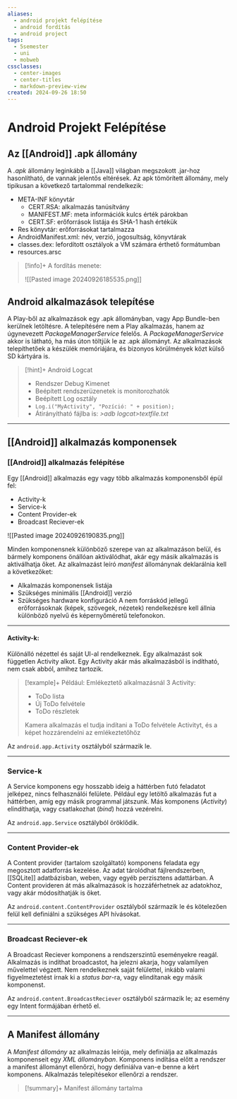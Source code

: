 ```yaml
---
aliases:
  - android projekt felépítése
  - android fordítás
  - android project
tags:
  - 5semester
  - uni
  - mobweb
cssclasses:
  - center-images
  - center-titles
  - markdown-preview-view
created: 2024-09-26 18:50
---
```






# Android Projekt Felépítése


## Az [[Android]] .apk állomány

A *.apk* állomány leginkább a [[Java]] világban megszokott .jar-hoz hasonlítható, de vannak jelentős eltérések. Az apk tömörített állomány, mely tipikusan a következő tartalommal rendelkezik:

- META-INF könyvtár
	- CERT.RSA: alkalmazás tanúsítvány
	- MANIFEST.MF: meta információk kulcs érték párokban
	- CERT.SF: erőforrások listája és SHA-1 hash értékük
- Res könyvtár: erőforrásokat tartalmazza
- AndroidManifest.xml: név, verzió, jogosultság, könyvtárak
- classes.dex: lefordított osztályok a VM számára érthető formátumban
- resources.arsc

>[!info]+ A fordítás menete:
>
>![[Pasted image 20240926185535.png]]

## Android alkalmazások telepítése

A Play-ből az alkalmazások egy .apk állományban, vagy App Bundle-ben kerülnek letöltésre. A telepítésére nem a Play alkalmazás, hanem az úgynevezett *PackageManagerService* felelős. A *PackageManagerService* akkor is látható, ha más úton töltjük le az .apk állományt. Az alkalmazások telepíthetőek a készülék memóriájára, és bizonyos körülmények közt külső SD kártyára is.

>[!hint]+ Android Logcat
>
> - Rendszer Debug Kimenet
> - Beépített rendszerüzenetek is monitorozhatók
> - Beépített Log osztály
> - `Log.i("MyActivity", "Pozíció: " + position);`
> - Átirányítható fájlba is: *>adb logcat>textfile.txt*


---

## [[Android]] alkalmazás komponensek

### [[Android]] alkalmazás felépítése

Egy [[Android]] alkalmazás egy vagy több alkalmazás komponensből épül fel:
- Activity-k
- Service-k
- Content Provider-ek
- Broadcast Reciever-ek

![[Pasted image 20240926190835.png]]


Minden komponensnek különböző szerepe van az alkalmazáson belül, és bármely komponens önállóan aktiválódhat, akár egy másik alkalmazás is aktiválhatja őket. Az alkalmazást leíró *manifest* állománynak deklarálnia kell a következőket:
 - Alkalmazás komponensek listája
 - Szükséges minimális [[Android]] verzió
 - Szükséges hardware konfiguráció
A nem forráskód jellegű erőforrásoknak (képek, szövegek, nézetek) rendelkezésre kell állnia különböző nyelvű és képernyőméretű telefonokon.

---

#### Activity-k:

Különálló nézettel és saját UI-al rendelkeznek. Egy alkalmazást sok független Activity alkot. Egy Activity akár más alkalmazásból is indítható, nem csak abból, amihez tartozik.

>[!example]+ Például:
>Emlékeztető alkalmazásnál 3 Activity:
>- ToDo lista
>- Új ToDo felvétele
>- ToDo részletek
>  
>  Kamera alkalmazás el tudja indítani a ToDo felvétele Activityt, és a képet hozzárendelni az emlékeztetőhöz

Az `android.app.Activity` osztályból származik le.

---

### Service-k

A Service komponens egy hosszabb ideig a háttérben futó feladatot jelképez, nincs felhasználói felülete. Például egy letöltő alkalmazás fut a háttérben, amíg egy másik programmal játszunk. Más komponens (*Activity*) elindíthatja, vagy csatlakozhat (*bind*) hozzá vezérelni.

Az `android.app.Service` osztályból öröklődik.

---

### Content Provider-ek

A Content provider (tartalom szolgáltató) komponens feladata egy megosztott adatforrás kezelése. Az adat tárolódhat fájlrendszerben, [[SQLite]] adatbázisban, weben, vagy egyéb perzisztens adattárban. A Content provideren át más alkalmazások is hozzáférhetnek az adatokhoz, vagy akár módosíthatják is őket.

Az `android.content.ContentProvider` osztályból származik le és kötelezően felül kell definiálni a szükséges API hívásokat.

---

### Broadcast Reciever-ek

A Broadcast Reciever komponens a rendszerszintű eseményekre reagál. Alkalmazás is indíthat broadcastot, ha jelezni akarja, hogy valamilyen művelettel végzett. Nem rendelkeznek saját felülettel, inkább valami figyelmeztetést írnak ki a *status bar*-ra, vagy elindítanak egy másik komponenst.

Az `android.content.BroadcastReciever` osztályból származik le; az esemény egy Intent formájában érhető el.

---

## A Manifest állomány

A *Manifest állomány* az alkalmazás leírója, mely definiálja az alkalmazás komponenseit egy *XML állományban*. Komponens indítása előtt a rendszer a manifest állományt ellenőrzi, hogy definiálva van-e benne a kért komponens. Alkalmazás telepítésekor ellenőrzi a rendszer.

>[!summary]+ Manifest állomány tartalma
>
>